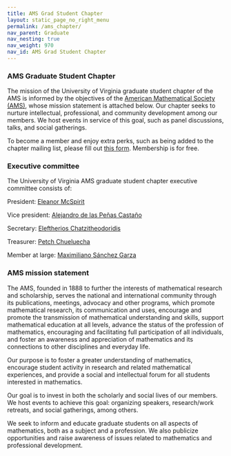 ```yaml
---
title: AMS Grad Student Chapter
layout: static_page_no_right_menu
permalink: /ams_chapter/
nav_parent: Graduate
nav_nesting: true
nav_weight: 970
nav_id: AMS Grad Student Chapter
---
```


###  AMS Graduate Student Chapter

The mission of the University of Virginia graduate student chapter of the AMS is informed by the objectives of the <a href="https://www.ams.org/home/page">American Mathematical Society (AMS)</a>, whose mission statement is attached below. Our chapter seeks to nurture intellectual, professional, and community development among our members. We host events in service of this goal, such as panel discussions, talks, and social gatherings.

To become a member and enjoy extra perks, such as being added to the chapter mailing list, please fill out <a href="https://forms.gle/WRxuXZMt9JvpvvqAA">this form</a>. Membership is for free.

###  Executive committee

The University of Virginia AMS graduate student chapter executive committee consists of:

President: <a href="https://eleanormcspirit.com/">Eleanor McSpirit</a>

Vice president: <a href="https://alejandrodlpc.github.io/">Alejandro de las Peñas Castaño</a>

Secretary: <a href="https://sites.google.com/view/eleftherios-chatzitheodoridis/home">Eleftherios Chatzitheodoridis</a>

Treasurer: <a href="https://math.virginia.edu/people/guc8ns/">Petch Chueluecha</a>

Member at large: <a href="https://math.virginia.edu/people/zha5sb/">Maximiliano Sánchez Garza</a>

###  AMS mission statement

The AMS, founded in 1888 to further the interests of mathematical research and scholarship, serves the national and international community through its publications, meetings, advocacy and other programs, which promote mathematical research, its communication and uses, encourage and promote the transmission of mathematical understanding and skills, support mathematical education at all levels, advance the status of the profession of mathematics, encouraging and facilitating full participation of all individuals, and foster an awareness and appreciation of mathematics and its connections to other disciplines and everyday life.

Our purpose is to foster a greater understanding of mathematics, encourage student activity in research and related mathematical experiences, and provide a social and intellectual forum for all students interested in mathematics.

Our goal is to invest in both the scholarly and social lives of our members. We host events to achieve this goal: organizing speakers, research/work retreats, and social gatherings, among others.

We seek to inform and educate graduate students on all aspects of mathematics, both as a subject and a profession. We also publicize opportunities and raise awareness of issues related to mathematics and professional development.
